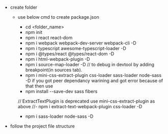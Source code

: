 -   create folder
    - use below cmd to create package.json
        - cd <folder_name>
        - npm init
        - npm i react react-dom
        - npm i webpack webpack-dev-server webpack-cli -D
        - npm i typescript awesome-typescript-loader -D
        - npm i @types/react @types/react-dom -D
        - npm i html-webpack-plugin -D
        - npm i source-map-loader -D    // to debug in devtool by adding breakpoint(in sources tab).
        -  npm i mini-css-extract-plugin css-loader sass-loader node-sass -D
        if you got peer dependancy warining and got error because of that then use
        - npm install --save-dev sass fibers
        
        // ExtractTextPlugin is deprecated use mini-css-extract-plugin as above
        //-  npm i extract-text-webpack-plugin css-loader -D

        - npm i sass-loader node-sass -D

-   follow the project file structure